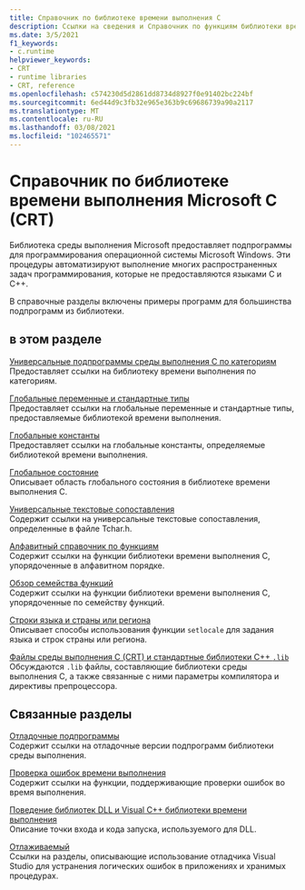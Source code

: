 ```yaml
---
title: Справочник по библиотеке времени выполнения C
description: Ссылки на сведения и Справочник по функциям библиотеки времени выполнения Microsoft C.
ms.date: 3/5/2021
f1_keywords:
- c.runtime
helpviewer_keywords:
- CRT
- runtime libraries
- CRT, reference
ms.openlocfilehash: c574230d5d2861dd8734d8927f0e91402bc224bf
ms.sourcegitcommit: 6ed44d9c3fb32e965e363b9c69686739a90a2117
ms.translationtype: MT
ms.contentlocale: ru-RU
ms.lasthandoff: 03/08/2021
ms.locfileid: "102465571"
---
```

# <a name="microsoft-c-runtime-library-crt-reference"></a>Справочник по библиотеке времени выполнения Microsoft C (CRT)

Библиотека среды выполнения Microsoft предоставляет подпрограммы для программирования операционной системы Microsoft Windows. Эти процедуры автоматизируют выполнение многих распространенных задач программирования, которые не предоставляются языками C и C++.

В справочные разделы включены примеры программ для большинства подпрограмм из библиотеки.

## <a name="in-this-section"></a>в этом разделе

[Универсальные подпрограммы среды выполнения C по категориям](run-time-routines-by-category.md)\
Предоставляет ссылки на библиотеку времени выполнения по категориям.

[Глобальные переменные и стандартные типы](global-variables-and-standard-types.md)\
Предоставляет ссылки на глобальные переменные и стандартные типы, предоставляемые библиотекой времени выполнения.

[Глобальные константы](global-constants.md)\
Предоставляет ссылки на глобальные константы, определяемые библиотекой времени выполнения.

[Глобальное состояние](global-state.md)\
Описывает область глобального состояния в библиотеке времени выполнения C.

[Универсальные текстовые сопоставления](generic-text-mappings.md)\
Содержит ссылки на универсальные текстовые сопоставления, определенные в файле Tchar.h.

[Алфавитный справочник по функциям](reference/crt-alphabetical-function-reference.md)\
Содержит ссылки на функции библиотеки времени выполнения C, упорядоченные в алфавитном порядке.

[Обзор семейства функций](function-family-overviews.md)\
Содержит ссылки на функции библиотеки времени выполнения C, упорядоченные по семейству функций.

[Строки языка и страны или региона](locale-names-languages-and-country-region-strings.md)\
Описывает способы использования функции `setlocale` для задания языка и строк страны или региона.

[Файлы среды выполнения C (CRT) и стандартные библиотеки C++ `.lib`](crt-library-features.md)\
Обсуждаются `.lib` файлы, составляющие библиотеки среды выполнения C, а также связанные с ними параметры компилятора и директивы препроцессора.

## <a name="related-sections"></a>Связанные разделы

[Отладочные подпрограммы](debug-routines.md)\
Содержит ссылки на отладочные версии подпрограмм библиотеки среды выполнения.

[Проверка ошибок времени выполнения](run-time-error-checking.md)\
Содержит ссылки на функции, поддерживающие проверки ошибок во время выполнения.

[Поведение библиотек DLL и Visual C++ библиотеки времени выполнения](../build/run-time-library-behavior.md)\
Описание точки входа и кода запуска, используемого для DLL.

[Отлаживаемый](/visualstudio/debugger/debugging-in-visual-studio)\
Ссылки на разделы, описывающие использование отладчика Visual Studio для устранения логических ошибок в приложениях и хранимых процедурах.
